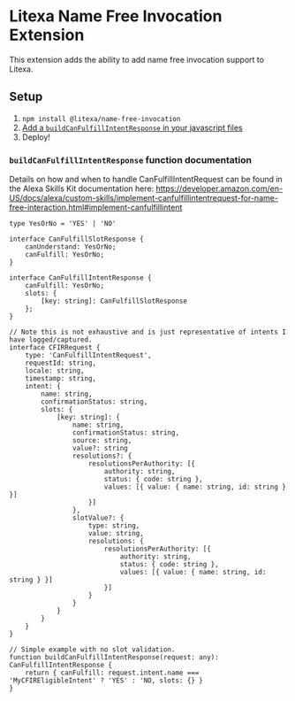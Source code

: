 # Litexa Name Free Invocation Extension
This extension adds the ability to add name free invocation support to Litexa.

## Setup

1. `npm install @litexa/name-free-invocation`
1. [Add a `buildCanFulfillIntentResponse` in your javascript files](https://www.litexa.com/book/interop.html#javascript-variables-and-functions)
1. Deploy!

### `buildCanFulfillIntentResponse` function documentation

Details on how and when to handle CanFulfillIntentRequest can be found in the Alexa Skills Kit documentation here: https://developer.amazon.com/en-US/docs/alexa/custom-skills/implement-canfulfillintentrequest-for-name-free-interaction.html#implement-canfulfillintent

```
type YesOrNo = 'YES' | 'NO'

interface CanFulfillSlotResponse {
    canUnderstand: YesOrNo;
    canFulfill: YesOrNo;
}

interface CanFulfillIntentResponse {
    canFulfill: YesOrNo;
    slots: {
        [key: string]: CanFulfillSlotResponse
    };
}

// Note this is not exhaustive and is just representative of intents I have logged/captured.
interface CFIRRequest {
    type: 'CanFulfillIntentRequest',
    requestId: string,
    locale: string,
    timestamp: string,
    intent: {
        name: string,
        confirmationStatus: string,
        slots: {
            [key: string]: {
                name: string,
                confirmationStatus: string,
                source: string,
                value?: string
                resolutions?: {
                    resolutionsPerAuthority: [{
                        authority: string,
                        status: { code: string },
                        values: [{ value: { name: string, id: string } }]
                    }]
                },
                slotValue?: {
                    type: string,
                    value: string,
                    resolutions: {
                        resolutionsPerAuthority: [{
                            authority: string,
                            status: { code: string },
                            values: [{ value: { name: string, id: string } }]
                        }]
                    }
                }
            }
        }
    }
}

// Simple example with no slot validation. 
function buildCanFulfillIntentResponse(request: any): CanFulfillIntentResponse {
    return { canFulfill: request.intent.name === 'MyCFIREligibleIntent' ? 'YES' : 'NO, slots: {} }
}
```